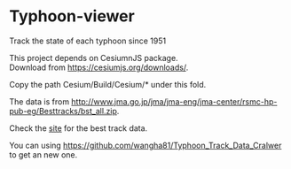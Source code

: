 # Typhoon-viewer
Track the state of each typhoon since 1951

This project depends on CesiumnJS package.  
Download from 
  https://cesiumjs.org/downloads/.

Copy the path Cesium/Build/Cesium/* under this fold.

The data is from http://www.jma.go.jp/jma/jma-eng/jma-center/rsmc-hp-pub-eg/Besttracks/bst_all.zip.

Check the [site](https://www.jma.go.jp/jma/jma-eng/jma-center/rsmc-hp-pub-eg/besttrack.html) for the best track data.

You can using https://github.com/wangha81/Typhoon_Track_Data_Cralwer to get an new one.

